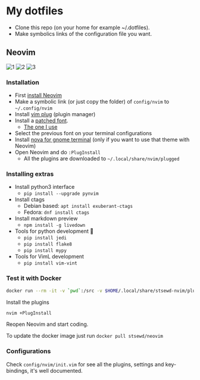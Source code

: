 # My dotfiles

- Clone this repo (on your home for example ~/.dotfiles).
- Make symbolics links of the configuration file you want.

## Neovim

![1](https://user-images.githubusercontent.com/4975310/36638015-50c4a3ec-19b6-11e8-9591-397d674c8099.png)
![2](https://user-images.githubusercontent.com/4975310/36638014-50a6f11c-19b6-11e8-8304-2aca8c5a1d94.png)
![3](https://user-images.githubusercontent.com/4975310/36638013-50869b1a-19b6-11e8-9143-1ed04a06d677.png)

### Installation

- First [install Neovim](https://github.com/neovim/neovim/wiki/Installing-Neovim)
- Make a symbolic link (or just copy the folder) of `config/nvim` to `~/.config/nvim`
- Install [vim plug](https://github.com/junegunn/vim-plug#neovim) (plugin manager)
- Install a [patched font](https://github.com/ryanoasis/nerd-fonts).
  - [The one I use](https://github.com/ryanoasis/nerd-fonts/blob/master/patched-fonts/FiraMono/Regular/complete/Fura%20Mono%20Regular%20Nerd%20Font%20Complete.otf)
- Select the previous font on your terminal configurations
- Install [nova for gnome terminal](https://github.com/agarrharr/nova-gnome-terminal#installation) (only if you want to use that theme with Neovim)
- Open Neovim and do `:PlugInstall`
   - All the plugins are downloaded to `~/.local/share/nvim/plugged`

### Installing extras

- Install python3 interface
  - `pip install --upgrade pynvim`
- Install ctags
  - Debian based: `apt install exuberant-ctags`
  - Fedora: `dnf install ctags`
- Install markdown preview
  - `npm install -g livedown`
- Tools for python development :snake:
  - `pip install jedi`
  - `pip install flake8`
  - `pip install mypy`
- Tools for VimL development
  - `pip install vim-vint`

### Test it with Docker

```bash
docker run --rm -it -v `pwd`:/src -v $HOME/.local/share/stsewd-nvim/plugged:/root/.local/share/nvim/plugged stsewd/neovim
```

Install the plugins

```bash
nvim +PlugInstall
```

Reopen Neovim and start coding.

To update the docker image just run `docker pull stsewd/neovim`

### Configurations

Check `config/nvim/init.vim` for see all the plugins, settings and key-bindings, it's well documented.
